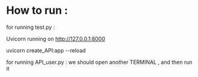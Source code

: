 

# How to run :
for running test.py :

Uvicorn running on http://127.0.0.1:8000 

uvicorn create_API:app --reload

for running API_user.py :
we should open another TERMINAL , and then run it